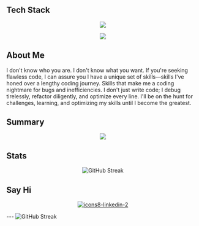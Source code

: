 

## Tech Stack
<p align="center">
  <a href="">
    <img src="https://skillicons.dev/icons?i=py,django,flask,js,express,react" />
  </a>
</p>
<p align="center">  
  <a href="">
    <img src="https://skillicons.dev/icons?i=nodejs,mongodb,mysql,html,tailwind,css,firebase,git" />
  </a>
</p>

## About Me

I don't know who you are. I don't know what you want. If you're seeking flawless code, I can assure you I have a unique set of skills—skills I've honed over a lengthy coding journey. Skills that make me a coding nightmare for bugs and inefficiencies. I don't just write code; I debug tirelessly, refactor diligently, and optimize every line. I'll be on the hunt for challenges, learning, and optimizing my skills until I become the greatest.

## Summary

<p align="center">
    <img src="http://github-profile-summary-cards.vercel.app/api/cards/profile-details?username=434huzaifa&theme=2077" />
</p>

## Stats 

<p align="center">
    <img src="https://github-readme-streak-stats.herokuapp.com?user=434huzaifa&theme=radical&hide_border=true&date_format=M%20j%5B%2C%20Y%5D&card_width=700&hide_current_streak=true" alt="GitHub Streak" />
</p>

## Say Hi
<p align="center">
   <a href="http://www.linkedin.com/in/434-md-huzaifa">
   <img src="https://i.ibb.co/WVqCZFd/icons8-linkedin-2.gif" alt="icons8-linkedin-2" border="0">
   </a>
</p>
---
<img src="https://github-readme-stats.vercel.app/api/top-langs/?username=434huzaifa" alt="GitHub Streak" />